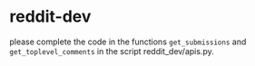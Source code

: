 # reddit-dev
please complete the code in the functions `get_submissions` and `get_toplevel_comments` in the script reddit_dev/apis.py.
